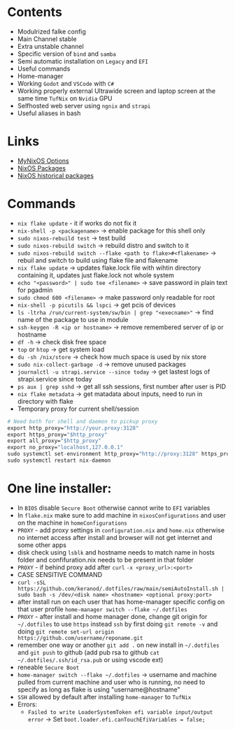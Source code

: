 # Contents

- Modulrized falke config
- Main Channel stable
- Extra unstable channel
- Specific version of `bind` and `samba`
- Semi automatic installation on `Legacy` and `EFI`
- Useful commands
- Home-manager
- Working `Godot` and `VSCode` with `C#`
- Working properly external Ultrawide screen and laptop screen at the same time `TufNix` on `Nvidia` GPU
- Selfhosted web server using `ngnix` and `strapi`
- Useful aliases in bash

# Links

- [MyNixOS Options](https://mynixos.com)
- [NixOS Packages](https://search.nixos.org/packages)
- [NixOS historical packages](https://www.nixhub.io/)

# Commands

- `nix flake update` - it if works do not fix it
- `nix-shell -p <packagename>` -> enable package for this shell only
- `sudo nixos-rebuild test` -> test build
- `sudo nixos-rebuild switch` -> rebuild distro and switch to it
- `sudo nixos-rebuild switch --flake <path to flake>#<flakename>` -> rebuil and switch to build using flake file and flakename
- `nix flake update` -> updates flake.lock file with wihtin directory containing it, updates just flake.lock not whole system
- `echo "<password>" | sudo tee <filename>` -> save password in plain text for pgadmin
- `sudo chmod 600 <filename>` -> make password only readable for root
- `nix-shell -p picutils && lspci` -> get pcis of devices
- `ls -ltrha /run/current-system/sw/bin | grep "<execname>"` -> find name of the package to use in module
- `ssh-keygen -R <ip or hostname>` -> remove remembered server of ip or hostname
- `df -h` -> check disk free space
- `top` or `htop` -> get system load
- `du -sh /nix/store` -> check how much space is used by nix store
- `sudo nix-collect-garbage -d` -> remove unused packages
- `journalctl -u strapi.service --since today` -> get lastest logs of strapi.service since today
- `ps aux | grep sshd` -> get all ssh sessions, first number after user is PID
- `nix flake metadata` -> get matadata about inputs, need to run in directory with flake
- Temporary proxy for current shell/session

```nix
# Need both for shell and daemon to pickup proxy
export http_proxy="http://your.proxy:3128"
export https_proxy="$http_proxy"
export all_proxy="$http_proxy"
export no_proxy="localhost,127.0.0.1"
sudo systemctl set-environment http_proxy="http://proxy:3128" https_proxy="http://proxy:3128"
sudo systemctl restart nix-daemon
```

# One line installer:

- In `BIOS` disable `Secure Boot` otherwise cannot write to `EFI` variables
- In `flake.nix` make sure to add machine in `nixosConfigurations` and user on the machine in `homeConfigurations`
- `PROXY` - add proxy settings in `configuration.nix` and `home.nix` otherwise no internet access after install and browser will not get internet and some other apps
- disk check using `lsblk` and hostname needs to match name in hosts folder and confifuration.nix needs to be present in that folder
- `PROXY` - if behind proxy add after `curl` `-x <proxy_url>:<port>`
- CASE SENSITIVE COMMAND
- `curl -sSL https://github.com/keranod/.dotfiles/raw/main/semiAutoInstall.sh | sudo bash -s /dev/<disk name> <hostname> <optional proxy:port>`
- after install run on each user that has home-manager specific config on that user profile `home-manager switch --flake ~/.dotfiles`
- `PROXY` - after install and home manager done, change git origin for `~/.dotfiles` to use `https` instead `ssh` by first doing `git remote -v` and doing `git remote set-url origin https://github.com/username/reponame.git`
- remember one way or another `git add .` on new install in `~/.dotfiles` and `git push` to github (add pub rsa to github `cat ~/.dotfiles/.ssh/id_rsa.pub` or using vscode ext)
- reneable `Secure Boot`
- `home-manager switch --flake ~/.dotfiles` -> username and machine pulled from current machine and user who is running, no need to specify as long as flake is using "username@hostname"
- `SSH` allowed by default after installing `home-manager` to `TufNix`
- Errors:
  - `Failed to write LoaderSystemToken efi variable input/output error` -> Set `boot.loader.efi.canTouchEfiVariables = false;`
